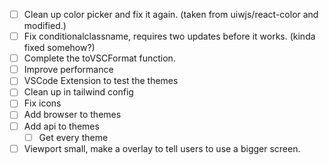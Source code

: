 - [ ] Clean up color picker and fix it again. (taken from uiwjs/react-color and modified.)
- [ ] Fix conditionalclassname, requires two updates before it works. (kinda fixed somehow?)
- [ ] Complete the toVSCFormat function.
- [ ] Improve performance
- [ ] VSCode Extension to test the themes 
- [ ] Clean up in tailwind config
- [ ] Fix icons
- [ ] Add browser to themes
- [ ] Add api to themes
  - [ ] Get every theme 
- [ ] Viewport small, make a overlay to tell users to use a bigger screen.